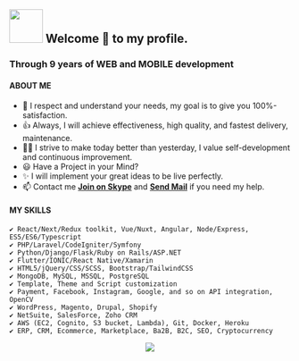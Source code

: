 ## <img height="60" width="60" src="https://media1.tenor.com/images/3ca4190df184f2329bb9f0bd06ea0cc2/tenor.gif?itemid=10604183" /> Welcome 🎉 to my profile.

### Through 9 years of WEB and MOBILE development
#### ABOUT ME

- 🚀 I respect and understand your needs, my goal is to give you 100%-satisfaction.
- 👍 Always, I will achieve effectiveness, high quality, and fastest delivery, maintenance.
- 👨‍🎓 I strive to make today better than yesterday, I value self-development and continuous improvement.
- 😃 Have a Project in your Mind?
- ✨ I will implement your great ideas to be live perfectly.
- 📫 Contact me **[Join on Skype](https://join.skype.com/invite/gice101582)** and **<a href="mailto:gice101582@gmail.com">Send Mail</a>** if you need my help.

#### MY SKILLS
    ✔ React/Next/Redux toolkit, Vue/Nuxt, Angular, Node/Express, ES5/ES6/Typescript
    ✔ PHP/Laravel/CodeIgniter/Symfony
    ✔ Python/Django/Flask/Ruby on Rails/ASP.NET
    ✔ Flutter/IONIC/React Native/Xamarin
    ✔ HTML5/jQuery/CSS/SCSS, Bootstrap/TailwindCSS
    ✔ MongoDB, MySQL, MSSQL, PostgreSQL
    ✔ Template, Theme and Script customization
    ✔ Payment, Facebook, Instagram, Google, and so on API integration, OpenCV
    ✔ WordPress, Magento, Drupal, Shopify
    ✔ NetSuite, SalesForce, Zoho CRM
    ✔ AWS (EC2, Cognito, S3 bucket, Lambda), Git, Docker, Heroku
    ✔ ERP, CRM, Ecommerce, Marketplace, Ba2B, B2C, SEO, Cryptocurrency
    
<p align="center">
    <img src="https://github-profile-trophy.vercel.app/?username=devops-future&column=7&theme=onedark"/>
</p>

